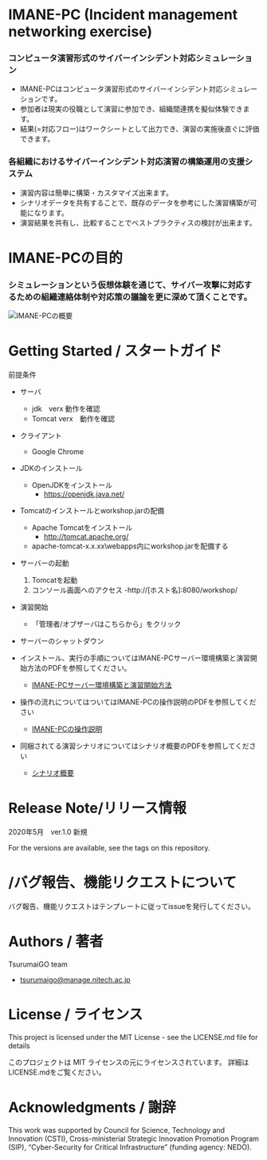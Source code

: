 # IMANE-PC (Incident management networking exercise) 
### コンピュータ演習形式のサイバーインシデント対応シミュレーション
- IMANE-PCはコンピュータ演習形式のサイバーインシデント対応シミュレーションです。
- 参加者は現実の役職として演習に参加でき、組織間連携を擬似体験できます。
- 結果(=対応フロー)はワークシートとして出力でき、演習の実施後直ぐに評価できます。

### 各組織におけるサイバーインシデント対応演習の構築運用の支援システム
- 演習内容は簡単に構築・カスタマイズ出来ます。
- シナリオデータを共有することで、既存のデータを参考にした演習構築が可能になります。
- 演習結果を共有し、比較することでベストプラクティスの検討が出来ます。

# IMANE-PCの目的
### シミュレーションという仮想体験を通じて、サイバー攻撃に対応するための組織連絡体制や対応策の議論を更に深めて頂くことです。


![IMANE-PCの概要](https://user-images.githubusercontent.com/55830516/83992655-01dd0900-a98c-11ea-94f1-4cb8af3ee356.png)

# Getting Started / スタートガイド
前提条件
- サーバ
  - jdk　verx 動作を確認
  - Tomcat verx　動作を確認
- クライアント
  - Google Chrome
 
- JDKのインストール
  - OpenJDKをインストール
    - https://openjdk.java.net/

- Tomcatのインストールとworkshop.jarの配備
  - Apache Tomcatをインストール
    - http://tomcat.apache.org/
  - apache-tomcat-x.x.xx\webapps内にworkshop.jarを配備する

- サーバーの起動
  1. Tomcatを起動
  2. コンソール画面へのアクセス
     -http://[ホスト名]:8080/workshop/

- 演習開始
  - 「管理者/オブザーバはこちらから」をクリック

- サーバーのシャットダウン

- インストール、実行の手順についてはIMANE-PCサーバー環境構築と演習開始方法のPDFを参照してください。
  - [IMANE-PCサーバー環境構築と演習開始方法](https://workshop)

- 操作の流れについてはついてはIMANE-PCの操作説明のPDFを参照してください
  - [IMANE-PCの操作説明](https://workshop)

- 同梱されてる演習シナリオについてはシナリオ概要のPDFを参照してください
  - [シナリオ概要](https://workshop)

# Release Note/リリース情報
2020年5月　ver.1.0 新規

For the versions are available, see the tags on this repository.


# /バグ報告、機能リクエストについて

バグ報告、機能リクエストはテンプレートに従ってissueを発行してください。

# Authors / 著者

TsurumaiGO team
+ tsurumaigo@manage.nitech.ac.jp

# License / ライセンス

This project is licensed under the MIT License - see the LICENSE.md file for details

このプロジェクトは MIT ライセンスの元にライセンスされています。 詳細はLICENSE.mdをご覧ください。

# Acknowledgments / 謝辞

This work was supported by Council for Science, Technology and Innovation (CSTI), Cross-ministerial Strategic Innovation Promotion Program (SIP), “Cyber-Security for Critical Infrastructure” (funding agency: NEDO). 

